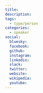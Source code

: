 ```yaml
---
title: 
description: 
tags:
  - type/person
categories:
  - speaker
social:
  bluesky:
  facebook:
  github:
  instagram:
  linkedin:
  slack:
  twitter:
  website:
  wikipedia:
  youtube:
---
```

